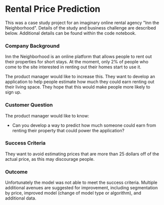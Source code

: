 
# Rental Price Prediction

This was a case study project for an imaginary online rental agency "Inn the Neighborhood". Details of the study and business challenge are described below. Additional details can be found within the code notebook.

### Company Background

Inn the Neighborhood is an online platform that allows people to rent out their properties for short stays. At the moment, only 2% of people who come to the site interested in renting out their homes start to use it.

The product manager would like to increase this. They want to develop an application to help people estimate how much they could earn renting out their living space. They hope that this would make people more likely to sign up.

### Customer Question

The product manager would like to know:
- Can you develop a way to predict how much someone could earn from renting their property that could power the application?

### Success Criteria

They want to avoid estimating prices that are more than 25 dollars off of the actual price, as this may discourage people.

### Outcome

Unfortunately the model was not able to meet the success criteria. Multiple additional avenues are suggested for improvement, including segmentation by price, improved model (change of model type or algorithm), and additional data.

